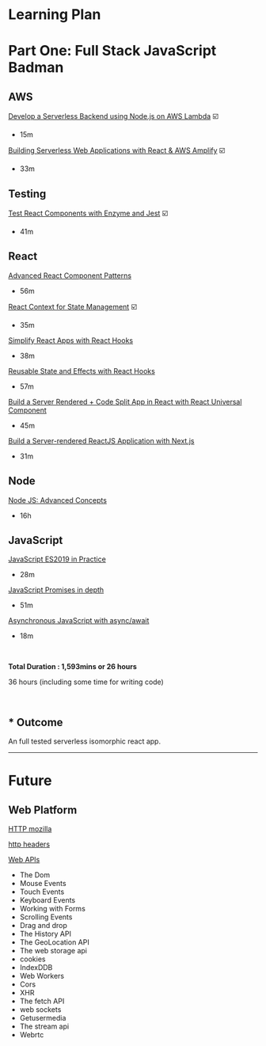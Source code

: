 # Learning Plan

# Part One: Full Stack JavaScript Badman

## AWS

[Develop a Serverless Backend using Node.js on AWS Lambda](https://egghead.io/courses/develop-a-serverless-backend-using-node-js-on-aws-lambda) ☑️

- 15m

[Building Serverless Web Applications with React & AWS Amplify](https://egghead.io/courses/building-serverless-web-applications-with-react-aws-amplify) ☑️

- 33m

## Testing

[Test React Components with Enzyme and Jest](https://egghead.io/courses/test-react-components-with-enzyme-and-jest) ☑️

- 41m️

## React

[Advanced React Component Patterns](https://egghead.io/courses/advanced-react-component-patterns)

- 56m

[React Context for State Management](https://egghead.io/courses/react-context-for-state-management) ☑️️

- 35m

[Simplify React Apps with React Hooks](https://egghead.io/courses/simplify-react-apps-with-react-hooks)

- 38m

[Reusable State and Effects with React Hooks](https://egghead.io/courses/reusable-state-and-effects-with-react-hooks)

- 57m

[Build a Server Rendered + Code Split App in React with React Universal Component](https://egghead.io/courses/build-a-server-rendered-code-split-app-in-react-with-react-universal-component)

- 45m

[Build a Server-rendered ReactJS Application with Next.js](https://egghead.io/courses/build-a-server-rendered-reactjs-application-with-next-js)

- 31m

## Node

[Node JS: Advanced Concepts](https://relxlearning.udemy.com/advanced-node-for-developers/)

- 16h

## JavaScript

[JavaScript ES2019 in Practice](https://egghead.io/courses/javascript-es2019-in-practice)

- 28m

[JavaScript Promises in depth](https://egghead.io/courses/javascript-promises-in-depth)

- 51m

[Asynchronous JavaScript with async/await](https://egghead.io/courses/asynchronous-javascript-with-async-await)

- 18m

<br />

**Total Duration : 1,593mins or 26 hours**

36 hours (including some time for writing code)

<br />

## \* Outcome

An full tested serverless isomorphic react app.

---

# Future

## Web Platform

[HTTP mozilla](https://developer.mozilla.org/en-US/docs/Web/HTTP)

[http headers](https://relx.percipio.com/courses/d45223a0-b589-11e8-8cfd-e577a824ec8a/videos/0dd705f0-b58a-11e8-8cfd-e577a824ec8a)

[Web APIs](https://developer.mozilla.org/en-US/docs/Web/API)

- The Dom
- Mouse Events
- Touch Events
- Keyboard Events
- Working with Forms
- Scrolling Events
- Drag and drop
- The History API
- The GeoLocation API
- The web storage api
- cookies
- IndexDDB
- Web Workers
- Cors
- XHR
- The fetch API
- web sockets
- Getusermedia
- The stream api
- Webrtc
